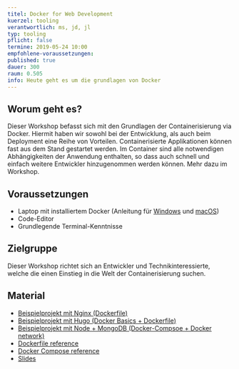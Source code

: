 ```yaml
---
titel: Docker for Web Development
kuerzel: tooling
verantwortlich: ms, jd, jl
typ: tooling
pflicht: false
termine: 2019-05-24 10:00
empfohlene-voraussetzungen: 
published: true
dauer: 300
raum: 0.505
info: Heute geht es um die grundlagen von Docker
---
```


## Worum geht es?
Dieser Workshop befasst sich mit den Grundlagen der Containerisierung via Docker. Hiermit haben wir sowohl bei der Entwicklung, als auch beim Deployment eine Reihe von Vorteilen. Containerisierte Applikationen können fast aus dem Stand gestartet werden. Im Container sind alle notwendigen Abhängigkeiten der Anwendung enthalten, so dass auch schnell und einfach weitere Entwickler hinzugenommen werden können. Mehr dazu im Workshop.

## Voraussetzungen
 - Laptop mit installiertem Docker (Anleitung für [Windows](https://docs.docker.com/docker-for-windows/install/) und [macOS](https://docs.docker.com/docker-for-mac/install/))
 - Code-Editor
 - Grundlegende Terminal-Kenntnisse

## Zielgruppe
Dieser Workshop richtet sich an Entwickler und Technikinteressierte, welche die einen Einstieg in die Welt der Containerisierung suchen.


## Material
- [Beispielprojekt mit Nginx (Dockerfile)](https://github.com/JannDeterling/how-to-dockerfile)
- [Beispielprojekt mit Hugo (Docker Basics + Dockerfile)](https://github.com/th-koeln/mi-bachelor-webdevelopment-docker)
- [Beispielprojekt mit Node + MongoDB (Docker-Compsoe + Docker network)](https://github.com/JannDeterling/docker-seminar-compose-sample)
- [Dockerfile reference](https://docs.docker.com/engine/reference/builder/)
- [Docker Compose reference](https://docs.docker.com/compose/compose-file/)
- [Slides](https://slides.com/jann-1/deck)
